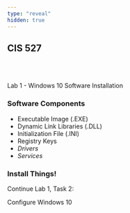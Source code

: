 ```yaml
---
type: "reveal"
hidden: true
---
```

<section>
	<h2>CIS 527</h2><br><br><p>Lab 1 - Windows 10 Software Installation</p>
</section>
<section>
  <h3>Software Components</h3>
  <ul>
    <li>Executable Image (.EXE)</li>
    <li>Dynamic Link Libraries (.DLL)</li>
    <li>Initialization File (.INI)</li>
    <li>Registry Keys</li>
    <li><i>Drivers</i></li>
    <li><i>Services</i></li>
  </ul>
</section>
<section>
  <h3>Install Things!</h3>
  <p>Continue Lab 1, Task 2:</p>
  <p>Configure Windows 10</p>
</section>
